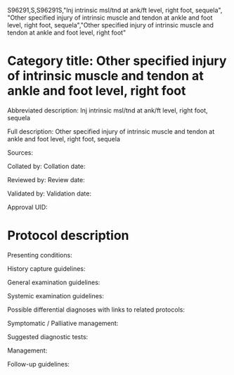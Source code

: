 S96291,S,S96291S,"Inj intrinsic msl/tnd at ank/ft level, right foot, sequela", "Other specified injury of intrinsic muscle and tendon at ankle and foot level, right foot, sequela","Other specified injury of intrinsic muscle and tendon at ankle and foot level, right foot"
# Category title: Other specified injury of intrinsic muscle and tendon at ankle and foot level, right foot

Abbreviated description: Inj intrinsic msl/tnd at ank/ft level, right foot, sequela

Full description: Other specified injury of intrinsic muscle and tendon at ankle and foot level, right foot, sequela

Sources:

Collated by:
Collation date:

Reviewed by:
Review date:

Validated by:
Validation date:

Approval UID:

# Protocol description

Presenting conditions:

History capture guidelines:

General examination guidelines:

Systemic examination guidelines:

Possible differential diagnoses with links to related protocols:

Symptomatic / Palliative management:

Suggested diagnostic tests:

Management:

Follow-up guidelines:
